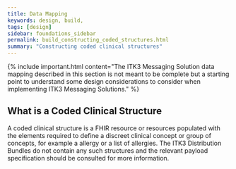 ```yaml
---
title: Data Mapping
keywords: design, build,
tags: [design]
sidebar: foundations_sidebar
permalink: build_constructing_coded_structures.html
summary: "Constructing coded clinical structures"
---
```


{% include important.html content="The ITK3 Messaging Solution data mapping described in this section is not meant to be complete but a starting point to understand some design considerations to consider when implementing ITK3 Messaging Solutions." %}

## What is a Coded Clinical Structure ##

A coded clinical structure is a FHIR resource or resources populated with the elements required to define a discreet clinical concept or group of concepts, for example a allergy or a list of allergies. The ITK3 Distribution Bundles do not contain any such structures and the relevant payload specification should be consulted for more information.  




